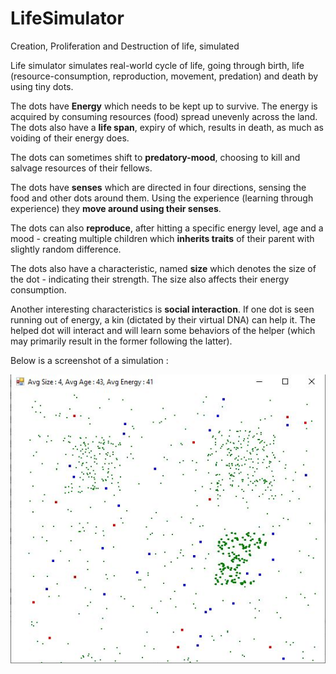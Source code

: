 # LifeSimulator
Creation, Proliferation and Destruction of life, simulated

Life simulator simulates real-world cycle of life, going through birth, life (resource-consumption, reproduction, movement, predation) and death by using tiny dots.

The dots have **Energy** which needs to be kept up to survive. The energy is acquired by consuming resources (food) spread unevenly across the
land. The dots also have a **life span**, expiry of which, results in death, as much as voiding of their energy does.

The dots can sometimes shift to **predatory-mood**, choosing to kill and salvage resources of their fellows. 

The dots have **senses** which are directed in four directions, sensing the food and other dots around them. Using the experience (learning through experience) they **move around using their senses**.

The dots can also **reproduce**, after hitting a specific energy level, age and a mood - creating multiple children which **inherits traits** of their parent with slightly random difference.

The dots also have a characteristic, named **size** which denotes the size of the dot - indicating their strength. The size also affects their energy consumption.

Another interesting characteristics is **social interaction**. If one dot is seen running out of energy, a kin (dictated by their virtual
DNA) can help it. The helped dot will interact and will learn some behaviors of the helper (which may primarily result in the
former following the latter).

Below is a screenshot of a simulation :

![Screenshot](https://github.com/Ascalonic/LifeSimulator/blob/master/Screenshots/SC09012020.JPG)
